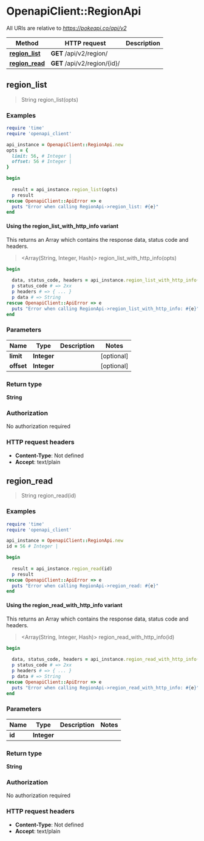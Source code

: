 # OpenapiClient::RegionApi

All URIs are relative to *https://pokeapi.co/api/v2*

| Method | HTTP request | Description |
| ------ | ------------ | ----------- |
| [**region_list**](RegionApi.md#region_list) | **GET** /api/v2/region/ |  |
| [**region_read**](RegionApi.md#region_read) | **GET** /api/v2/region/{id}/ |  |


## region_list

> String region_list(opts)



### Examples

```ruby
require 'time'
require 'openapi_client'

api_instance = OpenapiClient::RegionApi.new
opts = {
  limit: 56, # Integer | 
  offset: 56 # Integer | 
}

begin
  
  result = api_instance.region_list(opts)
  p result
rescue OpenapiClient::ApiError => e
  puts "Error when calling RegionApi->region_list: #{e}"
end
```

#### Using the region_list_with_http_info variant

This returns an Array which contains the response data, status code and headers.

> <Array(String, Integer, Hash)> region_list_with_http_info(opts)

```ruby
begin
  
  data, status_code, headers = api_instance.region_list_with_http_info(opts)
  p status_code # => 2xx
  p headers # => { ... }
  p data # => String
rescue OpenapiClient::ApiError => e
  puts "Error when calling RegionApi->region_list_with_http_info: #{e}"
end
```

### Parameters

| Name | Type | Description | Notes |
| ---- | ---- | ----------- | ----- |
| **limit** | **Integer** |  | [optional] |
| **offset** | **Integer** |  | [optional] |

### Return type

**String**

### Authorization

No authorization required

### HTTP request headers

- **Content-Type**: Not defined
- **Accept**: text/plain


## region_read

> String region_read(id)



### Examples

```ruby
require 'time'
require 'openapi_client'

api_instance = OpenapiClient::RegionApi.new
id = 56 # Integer | 

begin
  
  result = api_instance.region_read(id)
  p result
rescue OpenapiClient::ApiError => e
  puts "Error when calling RegionApi->region_read: #{e}"
end
```

#### Using the region_read_with_http_info variant

This returns an Array which contains the response data, status code and headers.

> <Array(String, Integer, Hash)> region_read_with_http_info(id)

```ruby
begin
  
  data, status_code, headers = api_instance.region_read_with_http_info(id)
  p status_code # => 2xx
  p headers # => { ... }
  p data # => String
rescue OpenapiClient::ApiError => e
  puts "Error when calling RegionApi->region_read_with_http_info: #{e}"
end
```

### Parameters

| Name | Type | Description | Notes |
| ---- | ---- | ----------- | ----- |
| **id** | **Integer** |  |  |

### Return type

**String**

### Authorization

No authorization required

### HTTP request headers

- **Content-Type**: Not defined
- **Accept**: text/plain

